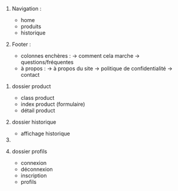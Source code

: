 <!-- page index -->


<!-- dossier layouts -->
1. Navigation :
    - home
    - produits
    - historique

2. Footer :
    - colonnes enchères :
        -> comment cela marche
        -> questions/fréquentes
    - à propos :
        -> à propos du site
        -> politique de confidentialité
        -> contact

<!--  dossier components -->
1. dossier product
    - class product
    - index product (formulaire)
    - détail product

2. dossier historique
    - affichage historique

3. 

4. dossier profils
    - connexion
    - déconnexion
    - inscription
    - profils